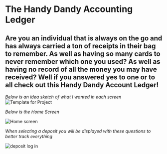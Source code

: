 # The Handy Dandy Accounting Ledger
## Are you an individual that is always on the go and has always carried a ton of receipts in their bag to remember. As well as having so many cards to never remember which one you used?  As well as having no record of all the money you may have received? Well if you answered yes to one or to all check out this Handy Dandy Account Ledger! 
*Below is an idea sketch of what I wanted in each screen*
![Template for Project](https://github.com/Areyes444/AccountingLedger/assets/166452594/fe565b82-9b5f-42ed-a15a-0a6085e3cdd4)

*Below is the Home Screen*

![Home screen](https://github.com/Areyes444/AccountingLedger/assets/166452594/31d95464-8623-4f9d-8888-8732b86e6810)

*When selecting a deposit you will be displayed with these questions to better track everything*

![deposit log in](https://github.com/Areyes444/AccountingLedger/assets/166452594/978fed3c-9ffd-47fe-8c39-961280601ef2)
